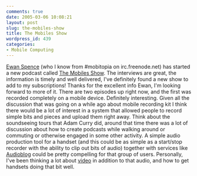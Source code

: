```yaml
---
comments: true
date: 2005-03-06 10:08:21
layout: post
slug: the-mobiles-show
title: The Mobiles Show
wordpress_id: 439
categories:
- Mobile Computing
---
```


[Ewan Spence](http://www.symbiandiaries.com/ewan/) (who I know from #mobitopia on irc.freenode.net) has started a new podcast called [The Mobiles Show](http://www.thepodcastnetwork.com/mobiles/). The interviews are great, the information is timely and well delivered, I've definitely  found a new show to add to my subscriptions! Thanks for the excellent info Ewan, I'm looking forward to more of it. There are two episodes up right now, and the first was recorded completely on a mobile device. Definitely interesting. Given all the discussion that was going on a while ago about mobile recording kit I think there would be a lot of interest in a system that allowed people to record simple bits and pieces and upload them right away. Think about the soundseeing tours that Adam Curry did, around that time there was a lot of discussion about how to create podcasts while walking around or commuting or otherwise engaged in some other activity. A simple audio production tool for a handset (and this could be as simple as a start/stop recorder with the ability to clip out bits of audio) together with services like [Audioblog](http://www.audioblog.com/) could be pretty compelling for that group of users. Personally, I've been thinking a lot about [video](http://www.videoblogging.info/) in addition to that audio, and how to get handsets doing that bit well.
